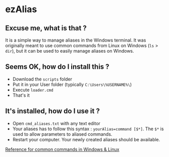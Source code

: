 # ezAlias

## Excuse me, what is that ?

It is a simple way to manage aliases in the Windows terminal. It was originally meant to use common commands from Linux on Windows (`ls` > `dir`), but it can be used to easily manage aliases on Windows.

## Seems OK, how do I install this ?

* Download the `scripts` folder
* Put it in your User folder (typically `C:\Users\%USERNAME%\`)
* Execute `loader.cmd`
* That's it 

## It's installed, how do I use it ?

* Open `cmd_aliases.txt` with any text editor
* Your aliases has to follow this syntax : `yourAlias=command [$*]`. The `$*` is used to allow parameters to aliased commands.
* Restart your computer. Your newly created aliases should be available.

[Reference for common commands in Windows & Linux](http://www.yolinux.com/TUTORIALS/unix_for_dos_users.html)